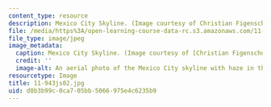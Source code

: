 ```yaml
---
content_type: resource
description: Mexico City Skyline. (Image courtesy of Christian Figenschou, www.figen.com.)
file: /media/https%3A/open-learning-course-data-rc.s3.amazonaws.com/11-943j-urban-transportation-land-use-and-the-environment-spring-2002/d0b3b99c0ca705bb5066975e4c6235b9_11-943js02.jpg
file_type: image/jpeg
image_metadata:
  caption: Mexico City Skyline. (Image courtesy of [Christian Figenschou](http://www.figen.com/).)
  credit: ''
  image-alt: An aerial photo of the Mexico City skyline with haze in the distance.
resourcetype: Image
title: 11-943js02.jpg
uid: d0b3b99c-0ca7-05bb-5066-975e4c6235b9
---
```

